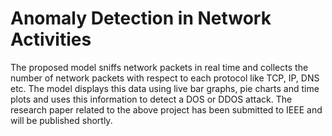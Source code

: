 # Anomaly Detection in Network Activities
The proposed model sniffs network packets in real time and collects the number of network packets with respect to each protocol like TCP, IP, DNS etc. The model displays this data using live bar graphs, pie charts and time plots and uses this information to detect a DOS or DDOS attack. The research paper related to the above project has been submitted to IEEE and will be published shortly.
